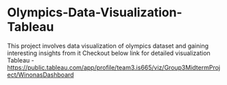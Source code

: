 # Olympics-Data-Visualization-Tableau
This project involves data visualization of olympics dataset and gaining interesting insights from it
Checkout below link for detailed visualization
Tableau - https://public.tableau.com/app/profile/team3.is665/viz/Group3MidtermProject/WinonasDashboard
